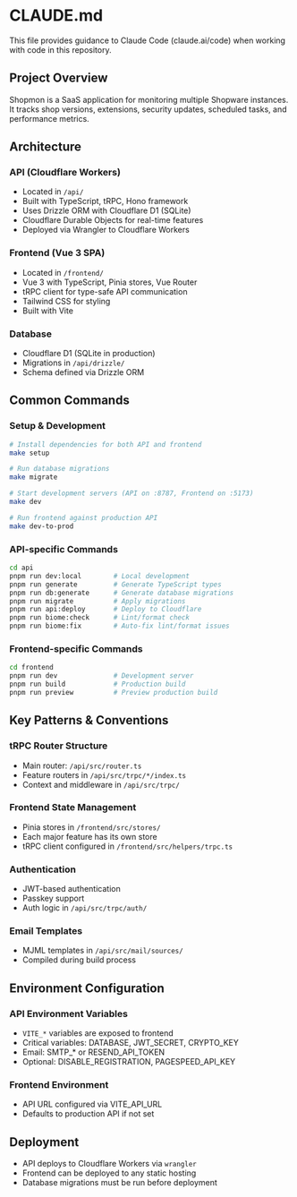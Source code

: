 # CLAUDE.md

This file provides guidance to Claude Code (claude.ai/code) when working with code in this repository.

## Project Overview

Shopmon is a SaaS application for monitoring multiple Shopware instances. It tracks shop versions, extensions, security updates, scheduled tasks, and performance metrics.

## Architecture

### API (Cloudflare Workers)
- Located in `/api/`
- Built with TypeScript, tRPC, Hono framework
- Uses Drizzle ORM with Cloudflare D1 (SQLite)
- Cloudflare Durable Objects for real-time features
- Deployed via Wrangler to Cloudflare Workers

### Frontend (Vue 3 SPA)
- Located in `/frontend/`
- Vue 3 with TypeScript, Pinia stores, Vue Router
- tRPC client for type-safe API communication
- Tailwind CSS for styling
- Built with Vite

### Database
- Cloudflare D1 (SQLite in production)
- Migrations in `/api/drizzle/`
- Schema defined via Drizzle ORM

## Common Commands

### Setup & Development
```bash
# Install dependencies for both API and frontend
make setup

# Run database migrations
make migrate

# Start development servers (API on :8787, Frontend on :5173)
make dev

# Run frontend against production API
make dev-to-prod
```

### API-specific Commands
```bash
cd api
pnpm run dev:local        # Local development
pnpm run generate         # Generate TypeScript types
pnpm run db:generate      # Generate database migrations
pnpm run migrate          # Apply migrations
pnpm run api:deploy       # Deploy to Cloudflare
pnpm run biome:check      # Lint/format check
pnpm run biome:fix        # Auto-fix lint/format issues
```

### Frontend-specific Commands
```bash
cd frontend
pnpm run dev              # Development server
pnpm run build            # Production build
pnpm run preview          # Preview production build
```

## Key Patterns & Conventions

### tRPC Router Structure
- Main router: `/api/src/router.ts`
- Feature routers in `/api/src/trpc/*/index.ts`
- Context and middleware in `/api/src/trpc/`

### Frontend State Management
- Pinia stores in `/frontend/src/stores/`
- Each major feature has its own store
- tRPC client configured in `/frontend/src/helpers/trpc.ts`

### Authentication
- JWT-based authentication
- Passkey support
- Auth logic in `/api/src/trpc/auth/`


### Email Templates
- MJML templates in `/api/src/mail/sources/`
- Compiled during build process

## Environment Configuration

### API Environment Variables
- `VITE_*` variables are exposed to frontend
- Critical variables: DATABASE, JWT_SECRET, CRYPTO_KEY
- Email: SMTP_* or RESEND_API_TOKEN
- Optional: DISABLE_REGISTRATION, PAGESPEED_API_KEY

### Frontend Environment
- API URL configured via VITE_API_URL
- Defaults to production API if not set

## Deployment

- API deploys to Cloudflare Workers via `wrangler`
- Frontend can be deployed to any static hosting
- Database migrations must be run before deployment